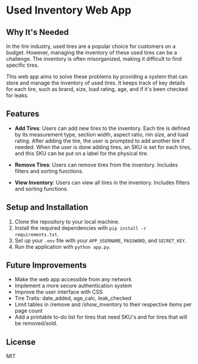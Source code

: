 # Used Inventory Web App
## Why It's Needed
In the tire industry, used tires are a popular choice for customers on a budget. However, managing the inventory of these used tires can be a challenge. The inventory is often misorganized, making it difficult to find specific tires.

This web app aims to solve these problems by providing a system that can store and manage the inventory of used tires. It keeps track of key details for each tire, such as brand, size, load rating, age, and if it's been checked for leaks.

## Features

- **Add Tires**: Users can add new tires to the inventory. Each tire is defined by its measurement type, section width, aspect ratio, rim size, and load rating. After adding the tire, the user is prompted to add another tire if needed. When the user is done adding tires, an SKU is set for each tires, and this SKU can be put on a label for the physical tire.

- **Remove Tires**: Users can remove tires from the inventory. Includes filters and sorting functions.

- **View Inventory**: Users can view all tires in the inventory. Includes filters and sorting functions.

## Setup and Installation

1. Clone the repository to your local machine.
2. Install the required dependencies with `pip install -r requirements.txt`.
3. Set up your `.env` file with your `APP_USERNAME`, `PASSWORD`, and `SECRET_KEY`.
4. Run the application with `python app.py`.

## Future Improvements

- Make the web app accessible from any network
- Implement a more secure authentication system
- Improve the user interface with CSS
- Tire Traits: date_added, age_calc, leak_checked
- Limit tables in /remove and /show_inventory to their respective items per page count
- Add a printable to-do list for tires that need SKU's and for tires that will be removed/sold.

## License

MIT
